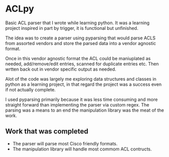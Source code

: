 # ACLpy

Basic ACL parser that I wrote while learning python.  It was a learning project inspired in part by trigger, it is functional but unfinished.

The idea was to create a parser using pyparsing that would parse ACLS from assorted vendors and store the parsed data into a vendor agnostic format.

Once in this vendor agnostic format the ACL could be maniuplated as needed, add/remove/edit entries, scanned for duplicate entries etc.  Then wrtten back out in vendor specific output as needed.

Alot of the code was largely me exploring data structures and classes in python as a learning project, in that regard the project was a success even if not actually complete.

I used pyparsing primarily because it was less time consuming and more straight forward than implementing the parser via custom regex.  The parsing was a means to an end the manipulation library was the meat of the work.

## Work that was completed

* The parser will parse most Cisco friendly formats.   
* The manipulation library will handle most commom ACL contructs.
